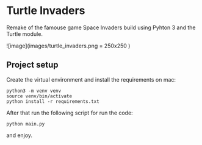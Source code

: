 # Turtle Invaders

Remake of the famouse game Space Invaders build using Pyhton 3 and the Turtle module.

![image](images/turtle_invaders.png = 250x250 )

## Project setup

Create the virtual environment and install the requirements on mac:

```
python3 -m venv venv
source venv/bin/activate
python install -r requirements.txt
```

After that run the following script for run the code:

```
python main.py
```

and enjoy.
